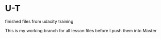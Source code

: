 # U-T
finished files from udacity training

This is my working branch for all lesson files before I push them into Master
